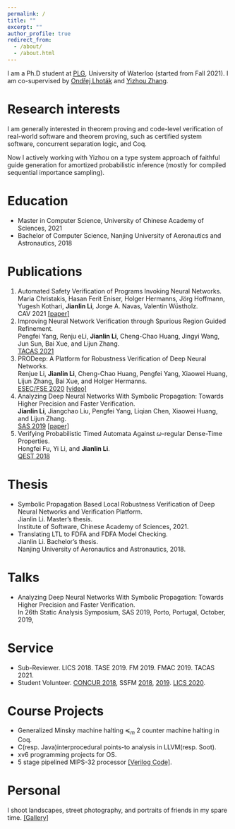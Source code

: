 ```yaml
---
permalink: /
title: ""
excerpt: ""
author_profile: true
redirect_from: 
  - /about/
  - /about.html
---
```


I am a Ph.D student at [PLG](https://plg.uwaterloo.ca/), University of Waterloo (started from Fall 2021). I am co-supervised by [Ondřej Lhoták](https://plg.uwaterloo.ca/~olhotak/) and [Yizhou Zhang](https://cs.uwaterloo.ca/~yizhou/). 

Research interests
======
I am generally interested in theorem proving and code-level verification of real-world software and theorem proving, such as certified system software, concurrent separation logic, and Coq.

Now I actively working with Yizhou on a type system approach of faithful guide generation for amortized probabilistic inference (mostly for compiled sequential importance sampling).

Education
======
* Master in Computer Science, University of Chinese Academy of Sciences, 2021 
* Bachelor of Computer Science, Nanjing University of Aeronautics and Astronautics, 2018

Publications
======

1. Automated Safety Verification of Programs Invoking Neural Networks. \
   Maria Christakis, Hasan Ferit Eniser, Holger Hermanns, Jörg Hoffmann, Yugesh Kothari, **Jianlin Li**, Jorge A. Navas, Valentin Wüstholz. \
   CAV 2021  [\[paper\]](https://link.springer.com/chapter/10.1007/978-3-030-81685-8_9)
3. Improving Neural Network Verification through Spurious Region Guided Refinement. \
   Pengfei Yang, Renju eLi, **Jianlin Li**, Cheng-Chao Huang, Jingyi Wang, Jun Sun, Bai Xue, and Lijun Zhang.\
   [TACAS 2021](https://etaps.org/user-profile/archive/51-etaps-2021/450-tacas-2021-accepted-papers)
3. PRODeep: A Platform for Robustness Verification of Deep Neural Networks. \
   Renjue Li, **Jianlin Li**, Cheng-Chao Huang, Pengfei Yang, Xiaowei Huang, Lijun Zhang, Bai Xue, and Holger Hermanns.\
   [ESEC/FSE 2020](https://2020.esec-fse.org/) [\[video\]](https://www.youtube.com/watch?v=Nu-iQkJXmeM)  
4. Analyzing Deep Neural Networks With Symbolic Propagation: Towards Higher Precision and Faster Verification. \
   **Jianlin Li**, Jiangchao Liu, Pengfei Yang, Liqian Chen, Xiaowei Huang, and Lijun Zhang.\
   [SAS 2019](https://staticanalysis.org/sas2019/) [\[paper\]](files/sas19.pdf)
5. Verifying Probabilistic Timed Automata Against $\omega$-regular Dense-Time Properties.\
   Hongfei Fu, Yi Li, and **Jianlin Li**.\
   [QEST 2018](https://www.qest.org/qest2018/)

Thesis
======
* Symbolic Propagation Based Local Robustness Verification of Deep Neural Networks and Verification Platform. \
  Jianlin Li. Master’s thesis. \
  Institute of Software, Chinese Academy of Sciences, 2021.
* Translating LTL to FDFA and FDFA Model Checking. \
  Jianlin Li. Bachelor’s thesis. \
  Nanjing University of Aeronautics and Astronautics, 2018.
  
Talks
======
* Analyzing Deep Neural Networks With Symbolic Propagation: Towards Higher Precision and Faster Verification.\
  In 26th Static Analysis Symposium, SAS 2019, Porto, Portugal, October, 2019, 

Service
======
* Sub-Reviewer. LICS 2018. TASE 2019. FM 2019. FMAC 2019. TACAS 2021.
* Student Volunteer. [CONCUR 2018](http://confesta2018.csp.escience.cn/), SSFM [2018](http://lcs.ios.ac.cn/ssfm/ssfm2018/index.html), [2019](http://lcs.ios.ac.cn/ssfm/). [LICS 2020](https://lics2020.saarland-informatics-campus.de/).


Course Projects
======
* Generalized Minsky machine halting $\preccurlyeq_m$ 2 counter machine halting in Coq.
* C(resp. Java)interprocedural points-to analysis in LLVM(resp. Soot).
* xv6 programming projects for OS.
* 5 stage pipelined MIPS-32 processor [\[Verilog Code\]](https://github.com/ljlin/MIPS48PipelineCPU/tree/master/src).

Personal
======
I shoot landscapes, street photography, and portraits of friends in my spare time. [\[Gallery\]](https://500px.com/p/vcg-ljlin)
